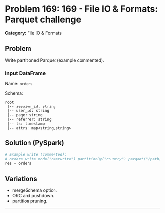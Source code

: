 # Problem 169: 169 - File IO & Formats: Parquet challenge

**Category:** File IO & Formats

## Problem
Write partitioned Parquet (example commented).

### Input DataFrame
Name: `orders`

Schema:
```
root
 |-- session_id: string
 |-- user_id: string
 |-- page: string
 |-- referrer: string
 |-- ts: timestamp
 |-- attrs: map<string,string>
```

## Solution (PySpark)
```python
# Example write (commented):
# orders.write.mode("overwrite").partitionBy("country").parquet("/path/out") 
res = orders
```

## Variations
- mergeSchema option.
- ORC and pushdown.
- partition pruning.

---

